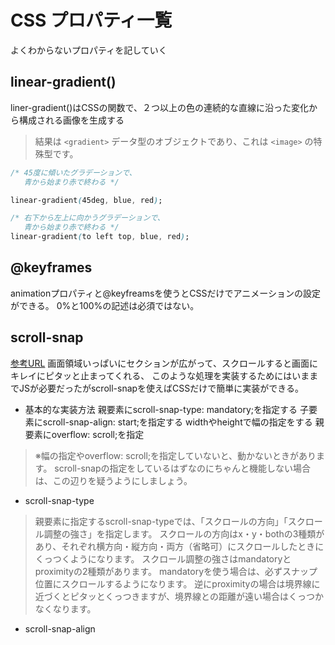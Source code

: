 # CSS プロパティ一覧

よくわからないプロパティを記していく

## linear-gradient()

liner-gradient()はCSSの関数で、２つ以上の色の連続的な直線に沿った変化から構成される画像を生成する
>結果は `<gradient>` データ型のオブジェクトであり、これは `<image>` の特殊型です。

```css
/* 45度に傾いたグラデーションで、
   青から始まり赤で終わる */

linear-gradient(45deg, blue, red);

/* 右下から左上に向かうグラデーションで、
   青から始まり赤で終わる */
linear-gradient(to left top, blue, red);
```

## @keyframes

animationプロパティと@keyfreamsを使うとCSSだけでアニメーションの設定ができる。
0%と100%の記述は必須ではない。


## scroll-snap

[参考URL](https://webrandum.net/css-scroll-snap/)
画面領域いっぱいにセクションが広がって、スクロールすると画面にキレイにピタッと止まってくれる、
このような処理を実装するためにはいままでJSが必要だったがscroll-snapを使えばCSSだけで簡単に実装ができる。

- 基本的な実装方法
親要素にscroll-snap-type: mandatory;を指定する
子要素にscroll-snap-align: start;を指定する
widthやheightで幅の指定をする
親要素にoverflow: scroll;を指定
>※幅の指定やoverflow: scroll;を指定していないと、動かないときがあります。
>scroll-snapの指定をしているはずなのにちゃんと機能しない場合は、この辺りを疑うようにしましょう。

- scroll-snap-type

>親要素に指定するscroll-snap-typeでは、「スクロールの方向」「スクロール調整の強さ」を指定します。
>スクロールの方向はx・y・bothの3種類があり、それぞれ横方向・縦方向・両方（省略可）にスクロールしたときにくっつくようになります。
>スクロール調整の強さはmandatoryとproximityの2種類があります。
>mandatoryを使う場合は、必ずスナップ位置にスクロールするようになります。
>逆にproximityの場合は境界線に近づくとピタッとくっつきますが、境界線との距離が遠い場合はくっつかなくなります。

- scroll-snap-align
